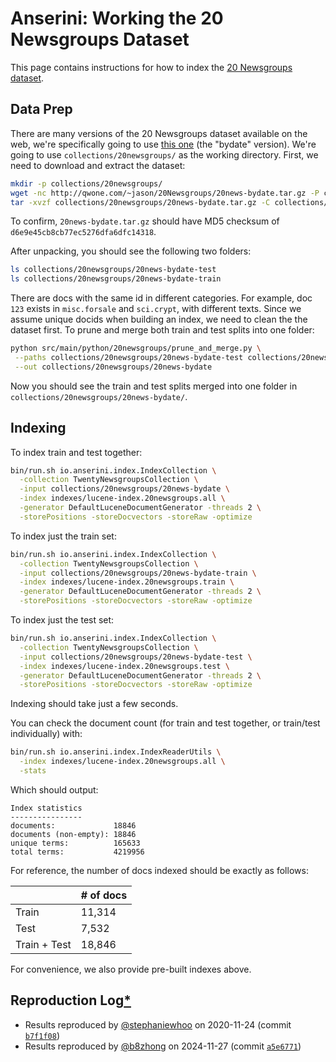 # Anserini: Working the 20 Newsgroups Dataset

This page contains instructions for how to index the [20 Newsgroups dataset](http://qwone.com/~jason/20Newsgroups/).

## Data Prep

There are many versions of the 20 Newsgroups dataset available on the web, we're specifically going to use [this one](http://qwone.com/~jason/20Newsgroups/) (the "bydate" version).
We're going to use `collections/20newsgroups/` as the working directory.
First, we need to download and extract the dataset:

```bash
mkdir -p collections/20newsgroups/
wget -nc http://qwone.com/~jason/20Newsgroups/20news-bydate.tar.gz -P collections/20newsgroups
tar -xvzf collections/20newsgroups/20news-bydate.tar.gz -C collections/20newsgroups
```

To confirm, `20news-bydate.tar.gz` should have MD5 checksum of `d6e9e45cb8cb77ec5276dfa6dfc14318`.

After unpacking, you should see the following two folders:

```bash
ls collections/20newsgroups/20news-bydate-test
ls collections/20newsgroups/20news-bydate-train
```

There are docs with the same id in different categories.
For example, doc `123` exists in `misc.forsale` and `sci.crypt`, with different texts.
Since we assume unique docids when building an index, we need to clean the the dataset first.
To prune and merge both train and test splits into one folder:

```bash
python src/main/python/20newsgroups/prune_and_merge.py \
 --paths collections/20newsgroups/20news-bydate-test collections/20newsgroups/20news-bydate-train \
 --out collections/20newsgroups/20news-bydate
```

Now you should see the train and test splits merged into one folder in `collections/20newsgroups/20news-bydate/`.

## Indexing

To index train and test together:

```bash
bin/run.sh io.anserini.index.IndexCollection \
  -collection TwentyNewsgroupsCollection \
  -input collections/20newsgroups/20news-bydate \
  -index indexes/lucene-index.20newsgroups.all \
  -generator DefaultLuceneDocumentGenerator -threads 2 \
  -storePositions -storeDocvectors -storeRaw -optimize
```

To index just the train set:

```bash
bin/run.sh io.anserini.index.IndexCollection \
  -collection TwentyNewsgroupsCollection \
  -input collections/20newsgroups/20news-bydate-train \
  -index indexes/lucene-index.20newsgroups.train \
  -generator DefaultLuceneDocumentGenerator -threads 2 \
  -storePositions -storeDocvectors -storeRaw -optimize
```

To index just the test set:

```bash
bin/run.sh io.anserini.index.IndexCollection \
  -collection TwentyNewsgroupsCollection \
  -input collections/20newsgroups/20news-bydate-test \
  -index indexes/lucene-index.20newsgroups.test \
  -generator DefaultLuceneDocumentGenerator -threads 2 \
  -storePositions -storeDocvectors -storeRaw -optimize
```

Indexing should take just a few seconds.

You can check the document count (for train and test together, or train/test individually) with:

```bash
bin/run.sh io.anserini.index.IndexReaderUtils \
  -index indexes/lucene-index.20newsgroups.all \
  -stats
```

Which should output:

```
Index statistics
----------------
documents:             18846
documents (non-empty): 18846
unique terms:          165633
total terms:           4219956
```

For reference, the number of docs indexed should be exactly as follows:

|               | # of docs |
|---------------|-----------|
| Train         |    11,314 |
| Test          |     7,532 |
| Train + Test  |    18,846 |

For convenience, we also provide pre-built indexes above.

## Reproduction Log[*](reproducibility.md)

+ Results reproduced by [@stephaniewhoo](http://github.com/stephaniewhoo) on 2020-11-24 (commit [`b7f1f08`](https://github.com/castorini/anserini/commit/b7f1f08689014159c1d5b2c9b9905b363af1cbbf))
+ Results reproduced by [@b8zhong](http://github.com/b8zhong) on 2024-11-27 (commit [`a5e6771`](https://github.com/castorini/anserini/commit/a5e6771a0aedcfb1c394e345636236d536c8c57d))

